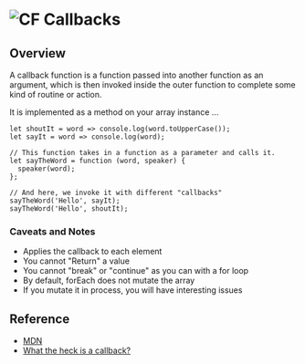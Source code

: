 ![CF](https://i.imgur.com/7v5ASc8.png)  Callbacks
=======
## Overview
A callback function is a function passed into another function as an argument, which is then invoked inside the outer function to complete some kind of routine or action.


It is implemented as a method on your array instance ...
```
let shoutIt = word => console.log(word.toUpperCase());
let sayIt = word => console.log(word);

// This function takes in a function as a parameter and calls it.
let sayTheWord = function (word, speaker) {
  speaker(word);
};

// And here, we invoke it with different "callbacks"
sayTheWord('Hello', sayIt);
sayTheWord('Hello', shoutIt);

```

### Caveats and Notes
- Applies the callback to each element
- You cannot "Return" a value
- You cannot "break" or "continue" as you can with a for loop
- By default, forEach does not mutate the array
- If you mutate it in process, you will have interesting issues

## Reference
* [MDN](https://developer.mozilla.org/en-US/docs/Glossary/Callback_function)
* [What the heck is a callback?](https://codeburst.io/javascript-what-the-heck-is-a-callback-aba4da2deced)

